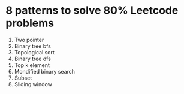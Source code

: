 # 8 patterns to solve 80% Leetcode problems

1. Two pointer
2. Binary tree bfs
3. Topological sort
4. Binary tree dfs
5. Top k element
6. Mondified binary search
7. Subset
8. Sliding window
   
